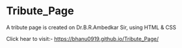 # Tribute_Page
A tribute page is created on Dr.B.R.Ambedkar Sir, using HTML &amp; CSS

Click hear to visit:- https://bhanu0919.github.io/Tribute_Page/
